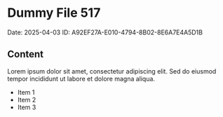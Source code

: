 # Dummy File 517

Date: 2025-04-03
ID: A92EF27A-E010-4794-8B02-8E6A7E4A5D1B

## Content

Lorem ipsum dolor sit amet, consectetur adipiscing elit.
Sed do eiusmod tempor incididunt ut labore et dolore magna aliqua.

* Item 1
* Item 2
* Item 3

